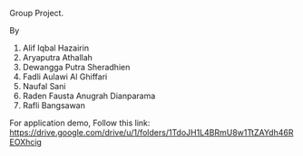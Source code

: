 Group Project.

By
1. Alif Iqbal Hazairin
2. Aryaputra Athallah
3. Dewangga Putra Sheradhien
4. Fadli Aulawi Al Ghiffari
5. Naufal Sani
6. Raden Fausta Anugrah Dianparama
7. Rafli Bangsawan 

For application demo, Follow this link: https://drive.google.com/drive/u/1/folders/1TdoJH1L4BRmU8w1TtZAYdh46REOXhcig
